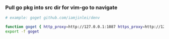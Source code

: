 ### Pull go pkg into src dir for vim-go to navigate 

```bash
# example: goget github.com/iamjinlei/denv

function goget { http_proxy=http://127.0.0.1:1087 https_proxy=http://127.0.0.1:1087 GO111MODULE=off go get -u $1; }
export -f goget
```

